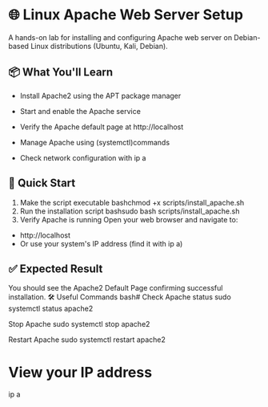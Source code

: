 # 🌐 Linux Apache Web Server Setup
A hands-on lab for installing and configuring Apache web server on Debian-based Linux distributions (Ubuntu, Kali, Debian).

## 📦 What You'll Learn
* Install Apache2 using the APT package manager
  
* Start and enable the Apache service
  
* Verify the Apache default page at http://localhost
  
* Manage Apache using (systemctl)commands
  
* Check network configuration with ip a

## 🚀 Quick Start
1. Make the script executable
bashchmod +x scripts/install_apache.sh
2. Run the installation script
bashsudo bash scripts/install_apache.sh
3. Verify Apache is running
Open your web browser and navigate to:

 - http://localhost
 - Or use your system's IP address (find it with ip a)

## ✅ Expected Result
You should see the Apache2 Default Page confirming successful installation.
🛠️ Useful Commands
bash# Check Apache status
sudo systemctl status apache2

 Stop Apache
sudo systemctl stop apache2

 Restart Apache
sudo systemctl restart apache2

# View your IP address
ip a
